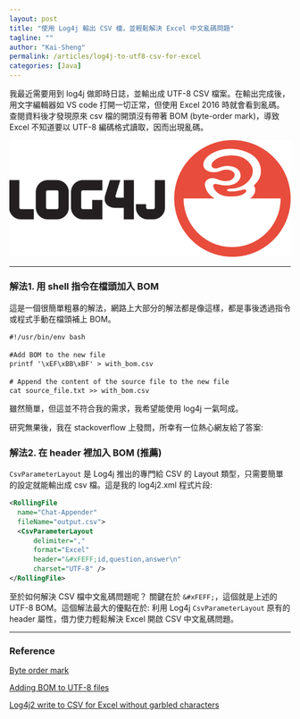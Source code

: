 ```yaml
---
layout: post
title: "使用 Log4j 輸出 CSV 檔，並輕鬆解決 Excel 中文亂碼問題"
tagline: ""
author: "Kai-Sheng"
permalink: /articles/log4j-to-utf8-csv-for-excel
categories: [Java]
--- 
```


我最近需要用到 log4j 做即時日誌，並輸出成 UTF-8 CSV 檔案。在輸出完成後，用文字編輯器如 VS code 打開一切正常，但使用 Excel 2016 時就會看到亂碼。查閱資料後才發現原來 csv 檔的開頭沒有帶著 BOM (byte-order mark)，導致 Excel 不知道要以 UTF-8 編碼格式讀取，因而出現亂碼。

![log4j-to-utf8-csv-for-excel](/assets/image/log4j.png?size=medium&margin=vertical-medium)

------

###  **解法1. 用 shell 指令在檔頭加入 BOM**

這是一個很簡單粗暴的解法，網路上大部分的解法都是像這樣，都是事後透過指令或程式手動在檔頭補上 BOM。

```shell
#!/usr/bin/env bash

#Add BOM to the new file
printf '\xEF\xBB\xBF' > with_bom.csv

# Append the content of the source file to the new file
cat source_file.txt >> with_bom.csv
```

雖然簡單，但這並不符合我的需求，我希望能使用 log4j 一氣呵成。

研究無果後，我在 stackoverflow 上發問，所幸有一位熱心網友給了答案:

### **解法2. 在 header 裡加入 BOM (推薦)**

`CsvParameterLayout` 是 Log4j 推出的專門給 CSV 的 Layout 類型，只需要簡單的設定就能輸出成 csv 檔。這是我的 log4j2.xml 程式片段:

```xml
<RollingFile 
  name="Chat-Appender" 
  fileName="output.csv">
  <CsvParameterLayout 
      delimiter="," 
      format="Excel"
      header="&#xFEFF;id,question,answer\n"
      charset="UTF-8" />
</RollingFile>
```

至於如何解決 CSV 檔中文亂碼問題呢？ 關鍵在於 `&#xFEFF;`，這個就是上述的 UTF-8 BOM。這個解法最大的優點在於: 利用 Log4j `CsvParameterLayout` 原有的 header 屬性，借力使力輕鬆解決 Excel 開啟 CSV 中文亂碼問題。

---
### **Reference**

[Byte order mark](https://en.wikipedia.org/wiki/Byte_order_mark)

[Adding BOM to UTF-8 files](https://stackoverflow.com/q/3127436/5485454)

[Log4j2 write to CSV for Excel without garbled characters](https://stackoverflow.com/q/71943217/5485454)